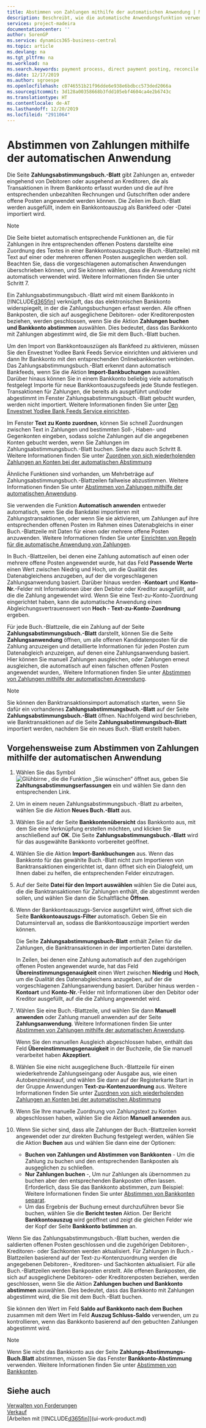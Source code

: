 ```yaml
---
title: Abstimmen von Zahlungen mithilfe der automatischen Anwendung | Microsoft Docs
description: Beschreibt, wie die automatische Anwendungsfunktion verwendet wird, um Zahlungseingänge Zahlungen oder in ihre entsprechenden offenen Posten anwenden und Zahlungen auszugleichen.
services: project-madeira
documentationcenter: ''
author: SorenGP
ms.service: dynamics365-business-central
ms.topic: article
ms.devlang: na
ms.tgt_pltfrm: na
ms.workload: na
ms.search.keywords: payment process, direct payment posting, reconcile payment, expenses, cash receipts
ms.date: 12/17/2019
ms.author: sgroespe
ms.openlocfilehash: c0746551b21f96dde6e938e6bdbcc573ded2066a
ms.sourcegitcommit: 3d128a00358668b3fdd105ebf4604ca4e2b6743c
ms.translationtype: HT
ms.contentlocale: de-AT
ms.lasthandoff: 12/20/2019
ms.locfileid: "2911064"
---
```

# <a name="reconcile-payments-using-automatic-application"></a>Abstimmen von Zahlungen mithilfe der automatischen Anwendung
Die Seite **Zahlungsabstimmungsbuch.-Blatt** gibt Zahlungen an, entweder eingehend von Debitoren oder ausgehend an Kreditoren, die als Transaktionen in Ihrem Bankkonto erfasst wurden und die auf ihre entsprechenden unbezahlten Rechnungen und Gutschriften oder andere offene Posten angewendet werden können. Die Zeilen im Buch.-Blatt werden ausgefüllt, indem ein Bankkontoauszug als Bankfeed oder -Datei importiert wird.

> [!NOTE]
> Die Seite bietet automatisch entsprechende Funktionen an, die für Zahlungen in ihre entsprechenden offenen Postens darstellte eine Zuordnung des Textes in einer Bankkontoauszugszeile (Buch.-Blattzeile) mit Text auf einer oder mehreren offenen Posten ausgeglichen werden soll. Beachten Sie, dass die vorgeschlagenen automatischen Anwendungen überschrieben können, und Sie können wählen, dass die Anwendung nicht automatisch verwendet wird. Weitere Informationen finden Sie unter Schritt 7.

Ein Zahlungsabstimmungsbuch.-Blatt wird mit einem Bankkonto in [!INCLUDE[d365fin](includes/d365fin_md.md)] verknüpft, das das elektronischen Bankkonto widerspiegelt, in der die Zahlungsbuchungen erfasst werden. Alle offnen Bankposten, die sich auf ausgeglichene Debitoren- oder Kreditorenposten beziehen, werden geschlossen, wenn Sie die Aktion **Zahlungen buchen und Bankkonto abstimmen** auswählen. Dies bedeutet, dass das Bankkonto mit Zahlungen abgestimmt wird, die Sie mit dem Buch.-Blatt buchen.

Um den Import von Bankkontoauszügen als Bankfeed zu aktivieren, müssen Sie den Envestnet Yodlee Bank Feeds Service einrichten und aktivieren und dann Ihr Bankkonto mit den entsprechenden Onlinebankkonten verbinden. Das Zahlungsabstimmungsbuch.-Blatt erkennt dann automatisch Bankfeeds, wenn Sie die Aktion **Import-Bankbuchungen** auswählen. Darüber hinaus können Sie in einem Bankkonto beliebig viele automatisch festgelegt Importe für neue Bankkontoauszugsfeeds jede Stunde festlegen. Transaktionen für Zahlungen, die bereits als ausgeführt und/oder abgestimmt im Fenster Zahlungsabstimmungsbuch.-Blatt gebucht wurden, werden nicht importiert. Weitere Informationen finden Sie unter [Den Envestnet Yodlee Bank Feeds Service einrichten](bank-how-setup-bank-statement-service.md).

Im Fenster **Text zu Konto zuordnen**, können Sie schnell Zuordnungen zwischen Text in Zahlungen und bestimmten Soll-, Haben- und Gegenkonten eingeben, sodass solche Zahlungen auf die angegebenen Konten gebucht werden, wenn Sie Zahlungen im Zahlungsabstimmungsbuch.-Blatt buchen. Siehe dazu auch Schritt 8. Weitere Informationen finden Sie unter [Zuordnen von sich wiederholenden Zahlungen an Konten bei der automatischen Abstimmung](receivables-how-map-text-recurring-payments-accounts-auto-reconcilliation.md)

Ähnliche Funktionen sind vorhanden, um Mehrbeträge auf Zahlungsabstimmungsbuch.-Blattzeilen fallweise abzustimmen. Weitere Informationen finden Sie unter [Abstimmen von Zahlungen mithilfe der automatischen Anwendung](receivables-how-reconcile-payments-cannot-apply-auto.md).

Sie verwenden die Funktion **Automatisch anwenden** entweder automatisch, wenn Sie die Bankdatei importieren mit Zahlungstransaktionen, oder wenn Sie sie aktivieren, um Zahlungen auf ihre entsprechenden offenen Posten im Rahmen eines Datenabgleichs in einer Buch.-Blattzeile mit Daten für einen oder mehrere offene Posten anzuwenden. Weitere Informationen finden Sie unter [Einrichten von Regeln für die automatische Anwendung von Zahlungen](receivables-how-set-up-payment-application-rules.md).

In Buch.-Blattzeilen, bei denen eine Zahlung automatisch auf einen oder mehrere offene Posten angewendet wurde, hat das Feld **Passende Werte** einen Wert zwischen Niedrig und Hoch, um die Qualität des Datenabgleichens anzugeben, auf der die vorgeschlagenen Zahlungsanwendung basiert. Darüber hinaus werden -**Kontoart** und **Konto-Nr.**-Felder mit Informationen über den Debitor oder Kreditor ausgefüllt, auf die die Zahlung angewendet wird. Wenn Sie eine Text-zu-Konto-Zuordnung eingerichtet haben, kann die automatische Anwendung einen Abgleichungsvertrauenswert von **Hoch - Text-zu-Konto-Zuordnung** ergeben.

Für jede Buch.-Blattzeile, die ein Zahlung auf der Seite **Zahlungsabstimmungsbuch.-Blatt** darstellt, können Sie die Seite **Zahlungsanwendung** öffnen, um alle offenen Kandidatenposten für die Zahlung anzuzeigen und detaillierte Informationen für jeden Posten zum Datenabgleich anzuzeigen, auf denen eine Zahlungsanwendung basiert. Hier können Sie manuell Zahlungen ausgleichen, oder Zahlungen erneut ausgleichen, die automatisch auf einen falschen offenen Posten angewendet wurden,. Weitere Informationen finden Sie unter [Abstimmen von Zahlungen mithilfe der automatischen Anwendung](receivables-how-review-apply-payments-auto-application.md).

> [!NOTE]  
> Sie können den Banktransaktionsimport automatisch starten, wenn Sie dafür ein vorhandenes **Zahlungsabstimmungsbuch.-Blatt** auf der Seite **Zahlungsabstimmungsbuch.-Blatt** öffnen. Nachfolgend wird beschrieben, wie Banktransaktionen auf die Seite **Zahlungsabstimmungsbuch-Blatt** importiert werden, nachdem Sie ein neues Buch.-Blatt erstellt haben.

## <a name="to-reconcile-payments-using-automatic-application"></a>Vorgehensweise zum Abstimmen von Zahlungen mithilfe der automatischen Anwendung
1. Wählen Sie das Symbol ![Glühbirne , die die Funktion „Sie wünschen“ öffnet](media/ui-search/search_small.png "Tell Me-Funktion") aus, geben Sie **Zahltungsabstimmungserfassungen** ein und wählen Sie dann den entsprechenden Link.
2. Um in einem neuen Zahlungsabstimmungsbuch.-Blatt zu arbeiten, wählen Sie die Aktion **Neues Buch.-Blatt** aus.
3. Wählen Sie auf der Seite **Bankkontenübersicht** das Bankkonto aus, mit dem Sie eine Verknüpfung erstellen möchten, und klicken Sie anschließend auf **OK**.
   Die Seite **Zahlungsabstimmungsbuch.-Blatt** wird für das ausgewählte Bankkonto vorbereitet geöffnet.
4. Wählen Sie die Aktion **Import-Bankbuchungen** aus.
   Wenn das Bankkonto für das gewählte Buch.-Blatt nicht zum Importieren von Banktransaktionen eingerichtet ist, dann öffnet sich ein Dialogfeld, um Ihnen dabei zu helfen, die entsprechenden Felder einzutragen.
5. Auf der Seite **Datei für den Import auswählen** wählen Sie die Datei aus, die die Banktransaktionen für Zahlungen enthält, die abgestimmt werden sollen, und wählen Sie dann die Schaltfläche **Öffnen**.  
6. Wenn der Bankkontoauszugs-Service ausgeführt wird, öffnet sich die Seite **Bankkontoauszugs-Filter** automatisch. Geben Sie ein Datumsintervall an, sodass die Bankkontoauszüge importiert werden können.

    Die Seite **Zahlungsabstimmungsbuch-Blatt** enthält Zeilen für die Zahlungen, die Banktransaktionen in der importierten Datei darstellen.

    In Zeilen, bei denen eine Zahlung automatisch auf den zugehörigen offenen Posten angewendet wurde, hat das Feld **Übereinstimmungsgenauigkeit** einen Wert zwischen **Niedrig** und **Hoch**, um die Qualität des Datenabgleichens anzugeben, auf der die vorgeschlagenen Zahlungsanwendung basiert. Darüber hinaus werden -**Kontoart** und **Konto-Nr.**-Felder mit Informationen über den Debitor oder Kreditor ausgefüllt, auf die die Zahlung angewendet wird.
7. Wählen Sie eine Buch.-Blattzeile, und wählen Sie dann **Manuell anwenden** oder Zahlung manuell anwenden auf der Seite **Zahlungsanwendung**. Weitere Informationen finden Sie unter [Abstimmen von Zahlungen mithilfe der automatischen Anwendung](receivables-how-review-apply-payments-auto-application.md).

    Wenn Sie den manuellen Ausgleich abgeschlossen haben, enthält das Feld **Übereinstimmungsgenauigkeit** in der Buchzeile, die Sie manuell verarbeitet haben **Akzeptiert**.
8. Wählen Sie eine nicht ausgeglichene Buch.-Blattzeile für einen wiederkehrende Zahlungseingang oder Ausgabe aus, wie einen Autobenzineinkauf, und wählen Sie dann auf der Registerkarte Start in der Gruppe Anwendungen **Text-zu-Kontenzuordnung** aus. Weitere Informationen finden Sie unter [Zuordnen von sich wiederholenden Zahlungen an Konten bei der automatischen Abstimmung](receivables-how-map-text-recurring-payments-accounts-auto-reconcilliation.md)
9. Wenn Sie Ihre manuelle Zuordnung von Zahlungstext zu Konten abgeschlossen haben, wählen Sie die Aktion **Manuell anwenden** aus.
10. Wenn Sie sicher sind, dass alle Zahlungen der Buch.-Blattzeilen korrekt angewendet oder zur direkten Buchung festgelegt werden, wählen Sie die Aktion **Buchen** aus und wählen Sie dann eine der Optionen:

    - **Buchen von Zahlungen und Abstimmen von Bankkonten** - Um die Zahlung zu buchen und den entsprechenden Bankposten als ausgeglichen zu schließen.
    - **Nur Zahlungen buchen** -, Um nur Zahlungen als übernommen zu buchen aber den entsprechenden Bankposten offen lassen. Erforderlich, dass Sie das Bankkonto abstimmen, zum Beispiel: Weitere Informationen finden Sie unter [Abstimmen von Bankkonten separat](bank-how-reconcile-bank-accounts-separately.md).
    - Um das Ergebnis der Buchung erneut durchzuführen bevor Sie buchen, wählen Sie die **Bericht testen** Aktion. Der Bericht **Bankkontoauszug** wird geöffnet und zeigt die gleichen Felder wie der Kopf der Seite **Bankkonto bstimmen** an.

Wenn Sie das Zahlungsabstimmungsbuch.-Blatt buchen, werden die saldierten offenen Posten geschlossen und die zugehörigen Debitoren-, Kreditoren- oder Sachkonten werden aktualisiert. Für Zahlungen in Buch.-Blattzeilen basierend auf der Text-zu-Kontenzuordnung werden die angegebenen Debitoren-, Kreditoren- und Sachkonten aktualisiert. Für alle Buch.-Blattzeilen werden Bankposten erstellt. Alle offenen Bankposten, die sich auf ausgeglichene Debitoren- oder Kreditorenposten beziehen, werden geschlossen, wenn Sie die Aktion **Zahlungen buchen und Bankkonto abstimmen** auswählen. Dies bedeutet, dass das Bankkonto mit Zahlungen abgestimmt wird, die Sie mit dem Buch.-Blatt buchen.

Sie können den Wert im Feld **Saldo auf Bankkonto nach dem Buchen** zusammen mit dem Wert im Feld **Auszug Schluss-Saldo** verwenden, um zu kontrollieren, wenn das Bankkonto basierend auf den gebuchten Zahlungen abgestimmt wird.

> [!NOTE]  
>   Wenn Sie nicht das Bankkonto aus der Seite **Zahlungs-Abstimmungs-Buch.Blatt** abstimmen, müssen Sie das Fenster **Bankkonto-Abstimmung** verwenden. Weitere Informationen finden Sie unter [Abstimmen von Bankkonten](bank-how-reconcile-bank-accounts-separately.md).

## <a name="see-also"></a>Siehe auch
[Verwalten von Forderungen](receivables-manage-receivables.md)  
[Verkauf](sales-manage-sales.md)  
[Arbeiten mit [!INCLUDE[d365fin](includes/d365fin_md.md)]](ui-work-product.md)
